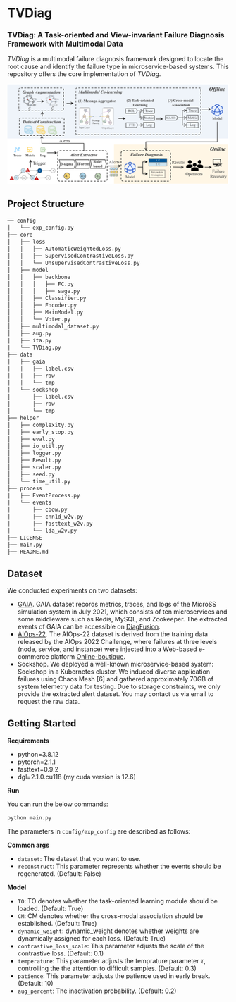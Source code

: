 # TVDiag

### TVDiag: A Task-oriented and View-invariant Failure Diagnosis Framework with Multimodal Data

*TVDiag* is a multimodal failure diagnosis framework designed to locate the root cause and identify the failure type in microservice-based systems. This repository offers the core implementation of *TVDiag*.

![](./imgs/structure.png)

## Project Structure

```
── config
│   └── exp_config.py
├── core
│   ├── loss
│   │   ├── AutomaticWeightedLoss.py
│   │   ├── SupervisedContrastiveLoss.py
│   │   └── UnsupervisedContrastiveLoss.py
│   ├── model
│   │   ├── backbone
│   │   │   ├── FC.py
│   │   │   ├── sage.py
│   │   ├── Classifier.py
│   │   ├── Encoder.py
│   │   ├── MainModel.py
│   │   └── Voter.py
│   ├── multimodal_dataset.py
│   ├── aug.py
│   ├── ita.py
│   └── TVDiag.py
├── data
│   ├── gaia
│   │   ├── label.csv
│   │   ├── raw
│   │   └── tmp
│   └── sockshop
│       ├── label.csv
│       ├── raw
│       └── tmp
├── helper
│   ├── complexity.py
│   ├── early_stop.py
│   ├── eval.py
│   ├── io_util.py
│   ├── logger.py
│   ├── Result.py
│   ├── scaler.py
│   ├── seed.py
│   └── time_util.py
├── process
│   ├── EventProcess.py
│   └── events
│       ├── cbow.py
│       ├── cnn1d_w2v.py
│       ├── fasttext_w2v.py
│       └── lda_w2v.py
├── LICENSE
├── main.py
├── README.md
```

## Dataset

We conducted experiments on two datasets:

- [GAIA](https://github.com/CloudWise-OpenSource/GAIA-DataSet). GAIA dataset records metrics, traces, and logs of the MicroSS simulation system in July 2021, which consists of ten microservices and some middleware such as Redis, MySQL, and Zookeeper. The extracted events of GAIA can be accessible on [DiagFusion](https://arxiv.org/abs/2302.10512).
- [AIOps-22](https://competition.aiops-challenge.com). The AIOps-22 dataset is derived from the training data released by the AIOps 2022 Challenge, where failures at three levels (node, service, and instance) were injected into a Web-based e-commerce platform [Online-boutique](https://github.com/GoogleCloudPlatform/microservices-demo).
- Sockshop. We deployed a well-known microservice-based system: Sockshop in a Kubernetes cluster. We induced diverse application failures using Chaos Mesh [6] and gathered approximately 70GB of system telemetry data for testing.  Due to storage constraints, we only provide the extracted alert dataset. You may contact us via email to request the raw data.

## Getting Started

<B>Requirements</B>

- python=3.8.12
- pytorch=2.1.1
- fasttext=0.9.2
- dgl=2.1.0.cu118 (my cuda version is 12.6)


<B>Run</B>

You can run the below commands:

```python
python main.py
```

The parameters in `config/exp_config` are described as follows:

<B>Common args</B>

- `dataset`: The dataset that you want to use.
- `reconstruct`: This parameter represents whether the events should be regenerated. (Default: False)

<B>Model</B>

- `TO`: TO denotes whether the task-oriented learning module should be loaded. (Default: True)
- `CM`: CM denotes whether the cross-modal association should be established. (Default: True)
- `dynamic_weight`: dynamic_weight denotes whether weights are dynamically assigned for each loss. (Default: True)
- `contrastive_loss_scale`: This parameter adjusts the scale of the contrastive loss. (Default: 0.1)
- `temperature`: This parameter adjusts the temprature parameter $\tau$, controlling the the attention to difficult samples. (Default: 0.3)
- `patience`: This parameter adjusts the patience used in early break. (Default: 10)
- `aug_percent`:  The inactivation probability. (Default: 0.2)
